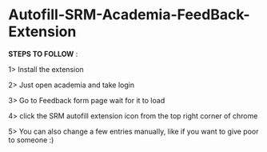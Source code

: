 # Autofill-SRM-Academia-FeedBack-Extension

__STEPS TO FOLLOW__ : 

1> Install the extension

2> Just open academia and take login

3> Go to Feedback form page wait for it to load

4> click the SRM autofill extension icon from the top right corner of chrome

5> You can also change a few entries manually, like if you want to give poor to someone :)


 
